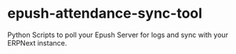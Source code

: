 # epush-attendance-sync-tool
Python Scripts to poll your Epush Server for logs and sync with your ERPNext instance.
